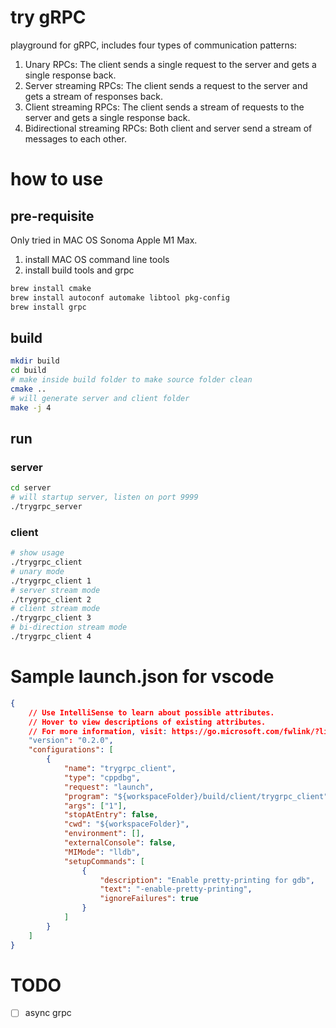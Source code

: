 # try gRPC
playground for gRPC, includes four types of communication patterns:
1. Unary RPCs: The client sends a single request to the server and gets a single response back.
2. Server streaming RPCs: The client sends a request to the server and gets a stream of responses back.
3. Client streaming RPCs: The client sends a stream of requests to the server and gets a single response back.
4. Bidirectional streaming RPCs: Both client and server send a stream of messages to each other.
# how to use
## pre-requisite
Only tried in MAC OS Sonoma Apple M1 Max.
1. install MAC OS command line tools
2. install build tools and grpc
```bash
brew install cmake
brew install autoconf automake libtool pkg-config
brew install grpc
```
## build
```bash
mkdir build
cd build
# make inside build folder to make source folder clean
cmake ..
# will generate server and client folder
make -j 4
```
## run
### server
```bash
cd server
# will startup server, listen on port 9999
./trygrpc_server
```
### client
```bash
# show usage
./trygrpc_client
# unary mode
./trygrpc_client 1
# server stream mode
./trygrpc_client 2
# client stream mode
./trygrpc_client 3
# bi-direction stream mode
./trygrpc_client 4
```

# Sample launch.json for vscode
```json
{
    // Use IntelliSense to learn about possible attributes.
    // Hover to view descriptions of existing attributes.
    // For more information, visit: https://go.microsoft.com/fwlink/?linkid=830387
    "version": "0.2.0",
    "configurations": [
        {
            "name": "trygrpc_client",
            "type": "cppdbg",
            "request": "launch",
            "program": "${workspaceFolder}/build/client/trygrpc_client",
            "args": ["1"],
            "stopAtEntry": false,
            "cwd": "${workspaceFolder}",
            "environment": [],
            "externalConsole": false,
            "MIMode": "lldb",
            "setupCommands": [
                {
                    "description": "Enable pretty-printing for gdb",
                    "text": "-enable-pretty-printing",
                    "ignoreFailures": true
                }
            ]
        }
    ]
}
```

# TODO
- [ ] async grpc